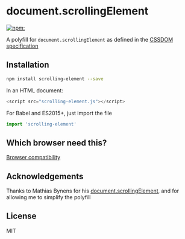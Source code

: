# document.scrollingElement
[![npm:](https://img.shields.io/npm/v/scrolling-element.svg?style=flat)](https://www.npmjs.com/packages/scrolling-element)

A polyfill for `document.scrollingElement` as defined in the [CSSDOM specification](https://drafts.csswg.org/cssom-view/#dom-document-scrollingelement)

## Installation
```bash
npm install scrolling-element --save
```

In an HTML document:
```js
<script src="scrolling-element.js"></script>
```

For Babel and ES2015+, just import the file
```js
import 'scrolling-element'
```

## Which browser need this?
[Browser compatibility](https://developer.mozilla.org/en/docs/Web/API/document/scrollingElement#Browser_compatibility)

## Acknowledgements
Thanks to Mathias Bynens for his [document.scrollingElement](https://github.com/mathiasbynens/document.scrollingElement), and for allowing me to simplify the polyfill

## License
MIT
